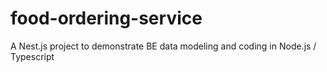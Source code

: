 # food-ordering-service
A Nest.js project to demonstrate BE data modeling and coding in Node.js / Typescript
